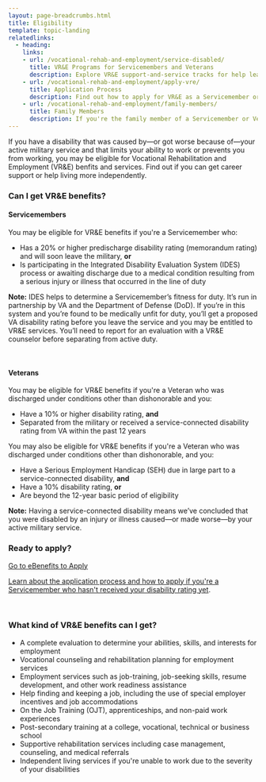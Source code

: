 ```yaml
---
layout: page-breadcrumbs.html
title: Eligibility
template: topic-landing
relatedlinks:
  - heading: 
    links:
    - url: /vocational-rehab-and-employment/service-disabled/
      title: VR&E Programs for Servicemembers and Veterans
      description: Explore VR&E support-and-service tracks for help learning new skills, finding a new job, starting a business, getting educational counseling, or returning to your former job.   
    - url: /vocational-rehab-and-employment/apply-vre/
      title: Application Process
      description: Find out how to apply for VR&E as a Servicemember or Veteran.
    - url: /vocational-rehab-and-employment/family-members/
      title: Family Members
      description: If you're the family member of a Servicemember or Veteran with a service-connected disability, find out if you may be eligible for certain counseling services, training, and education benefits.
---
```


<div class="va-introtext">

If you have a disability that was caused by—or got worse because of—your active military service and that limits your ability to work or prevents you from working, you may be eligible for Vocational Rehabilitation and Employment (VR&amp;E) benfits and services. Find out if you can get career support or help living more independently.  

</div>

<div class="feature" markdown="1">

### Can I get VR&amp;E benefits?

#### Servicemembers

You may be eligible for VR&amp;E benefits if you're a Servicemember who:

- Has a 20% or higher predischarge disability rating (memorandum rating) and will soon leave the military, **or**
- Is participating in the Integrated Disability Evaluation System (IDES) process or awaiting discharge due to a medical condition resulting from a serious injury or illness that occurred in the line of duty

**Note:** IDES helps to determine a Servicemember’s fitness for duty. It’s run in partnership by VA and the Department of Defense (DoD). If you’re in this system and you’re found to be medically unfit for duty, you’ll get a proposed VA disability rating before you leave the service and you may be entitled to VR&E services. You’ll need to report for an evaluation with a VR&E counselor before separating from active duty.

<br>

#### Veterans

You may be eligible for VR&amp;E benefits if you're a Veteran who was discharged under conditions other than dishonorable and you:
- Have a 10% or higher disability rating, **and**
- Separated from the military or received a service-connected disability rating from VA within the past 12 years

You may also be eligible for VR&amp;E benefits if you're a Veteran who was discharged under conditions other than dishonorable, and you:
- Have a Serious Employment Handicap (SEH) due in large part to a service-connected disability, **and**
- Have a 10% disability rating, **or**
- Are beyond the 12-year basic period of eligibility

**Note:** Having a service-connected disability means we’ve concluded that you were disabled by an injury or illness caused—or made worse—by your active military service. 

</div>

### Ready to apply?

<a class="usa-button-primary va-button-primary" href="https://www.ebenefits.va.gov/ebenefits/homepage">
	Go to eBenefits to Apply
</a>

[Learn about the application process and how to apply if you're a Servicemember who hasn't received your disability rating yet](/vocational-rehab-and-employment/apply-vre/).

<br>

### What kind of VR&E benefits can I get?

- A complete evaluation to determine your abilities, skills, and interests for employment
- Vocational counseling and rehabilitation planning for employment services
- Employment services such as job-training, job-seeking skills, resume development, and other work readiness assistance
- Help finding and keeping a job, including the use of special employer incentives and job accommodations
- On the Job Training (OJT), apprenticeships, and non-paid work experiences
- Post-secondary training at a college, vocational, technical or business school
- Supportive rehabilitation services including case management, counseling, and medical referrals
- Independent living services if you're unable to work due to the severity of your disabilities

